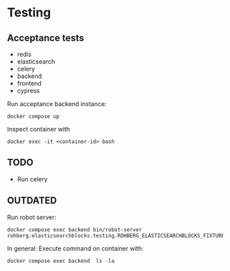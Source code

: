 # Testing


## Acceptance tests
- redis
- elasticsearch
- celery
- backend
- frontend
- cypress

Run acceptance backend instance:

    docker compose up



Inspect container with 

    docker exec -it <container-id> bash


## TODO 

- Run celery


## OUTDATED

Run robot server:

    docker compose exec backend bin/robot-server rohberg.elasticsearchblocks.testing.ROHBERG_ELASTICSEARCHBLOCKS_FIXTURE

In general: Execute command on container with:

    docker compose exec backend  ls -la 

